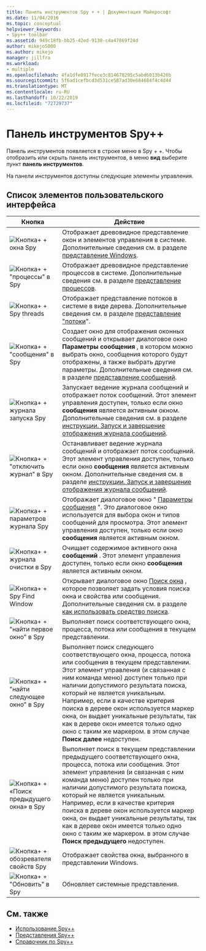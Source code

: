 ```yaml
---
title: Панель инструментов Spy + + | Документация Майкрософт
ms.date: 11/04/2016
ms.topic: conceptual
helpviewer_keywords:
- Spy++ toolbar
ms.assetid: 949c18fb-bb25-42ed-9130-c4a47869f24d
author: mikejo5000
ms.author: mikejo
manager: jillfra
ms.workload:
- multiple
ms.openlocfilehash: 4fa1dfe0917fece3c814678295c5abd6013b426b
ms.sourcegitcommit: 5f6ad1cefbcd3d531ce587ad30e684684f4c4d44
ms.translationtype: MT
ms.contentlocale: ru-RU
ms.lasthandoff: 10/22/2019
ms.locfileid: "72729737"
---
```

# <a name="spy-toolbar"></a>Панель инструментов Spy++
Панель инструментов появляется в строке меню в Spy + +. Чтобы отобразить или скрыть панель инструментов, в меню **вид** выберите пункт **панель инструментов**.

 На панели инструментов доступны следующие элементы управления.

## <a name="uielement-list"></a>Список элементов пользовательского интерфейса

|Кнопка|Действие|
|------------|------------|
|![Кнопка&#43; &#43; окна Spy](../debugger/media/icon_spy--_windows.gif "Icon_Spy + + _Windows")|Отображает древовидное представление окон и элементов управления в системе. Дополнительные сведения см. в разделе [представление Windows](../debugger/windows-view.md).|
|![Кнопка&#43; &#43; "процессы" в Spy](../debugger/media/icon_spy--_processes.gif "Icon_Spy + + _Processes")|Отображает древовидное представление процессов в системе. Дополнительные сведения см. в разделе [представление процессов](../debugger/processes-view.md).|
|![Кнопка&#43; &#43; Spy threads](../debugger/media/icon_spy--_threads.gif "Icon_Spy + + _Threads")|Отображает представление потоков в системе в виде дерева. Дополнительные сведения см. в разделе [представление "потоки](../debugger/threads-view.md)".|
|![Кнопка&#43; &#43; "сообщения" в Spy](../debugger/media/icon_spy--_messages.gif "Icon_Spy + + _Messages")|Создает окно для отображения оконных сообщений и открывает диалоговое окно **Параметры сообщения** , в котором можно выбрать окно, сообщения которого будут отображены, а также выбрать другие параметры. Дополнительные сведения см. в разделе [представление сообщений](../debugger/messages-view.md).|
|![Кнопка&#43; &#43; журнала запуска Spy](../debugger/media/icon_spy--_startlog.gif "Icon_Spy + + _StartLog")|Запускает ведение журнала сообщений и отображает поток сообщений. Этот элемент управления доступен, только если окно **сообщения** является активным окном. Дополнительные сведения см. в разделе [инструкции. Запуск и завершение отображения журнала сообщений](../debugger/how-to-start-and-stop-the-message-log-display.md).|
|![Кнопка&#43; &#43; "отключить журнал" в Spy](../debugger/media/icon_spy--_stoplog.gif "Icon_Spy + + _StopLog")|Останавливает ведение журнала сообщений и отображает поток сообщений. Этот элемент управления доступен, только если окно **сообщения** является активным окном. Дополнительные сведения см. в разделе [инструкции. Запуск и завершение отображения журнала сообщений](../debugger/how-to-start-and-stop-the-message-log-display.md).|
|![Кнопка&#43; &#43; параметров журнала Spy](../debugger/media/icon_spy--_logoptions.gif "Icon_Spy + + _LogOptions")|Отображает диалоговое окно " [Параметры сообщения](../debugger/message-options-dialog-box.md) ". Это диалоговое окно используется для выбора окон и типов сообщений для просмотра. Этот элемент управления доступен, только если окно **сообщения** является активным окном.|
|![Кнопка&#43; &#43; журнала очистки в Spy](../debugger/media/spy--_clearlog.gif "Spy + + _ClearLog")|Очищает содержимое активного окна **сообщений** . Этот элемент управления доступен, только если окно **сообщения** является активным окном.|
|![Кнопка&#43; &#43; Spy Find Window](../debugger/media/icon_spy--_findwindow.gif "Icon_Spy + + _FindWindow")|Открывает диалоговое окно [Поиск окна](../debugger/find-window-dialog-box.md) , которое позволяет задать условия поиска окна и свойства или сообщения. Дополнительные сведения см. в разделе [как использовать средство поиска](../debugger/how-to-use-the-finder-tool.md).|
|![Кнопка&#43; &#43; "найти первое окно" в Spy](../debugger/media/icon_spy--_window.gif "Icon_Spy + + _Window")|Выполняет поиск соответствующего окна, процесса, потока или сообщения в текущем представлении.|
|![Кнопка&#43; &#43; "найти следующее окно" в Spy](../debugger/media/icon_spy--_nextwindow.gif "Icon_Spy + + _NextWindow")|Выполняет поиск следующего соответствующего окна, процесса, потока или сообщения в текущем представлении. Этот элемент управления (и связанная с ним команда меню) доступен только при наличии допустимого результата поиска, который не является уникальным. Например, если в качестве критерия поиска в дереве окон используется маркер окна, он выдает уникальные результаты, так как в дереве окон имеется только одно окно с таким же маркером. в этом случае **Поиск далее** недоступен.|
|![Кнопка&#43; &#43; «Поиск предыдущего окна» в Spy](../debugger/media/icon_spy--_prevwindow.gif "Icon_Spy + + _PrevWindow")|Выполняет поиск в текущем представлении предыдущего соответствующего окна, процесса, потока или сообщения. Этот элемент управления (и связанная с ним команда меню) доступен только при наличии допустимого результата поиска, который не является уникальным. Например, если в качестве критерия поиска в дереве окон используется маркер окна, он выдает уникальные результаты, так как в дереве окон имеется только одно окно с таким же маркером. в этом случае **Поиск предыдущего** недоступен.|
|![Кнопка&#43; &#43; обозревателя свойств Spy](../debugger/media/icon_spy--_propexp.gif "Icon_Spy + + _PropExp")|Отображает свойства окна, выбранного в представлении Windows.|
|![Кнопка&#43; &#43; "Обновить" в Spy](../debugger/media/icon_spy--_refresh.gif "Icon_Spy + + _Refresh")|Обновляет системные представления.|

## <a name="see-also"></a>См. также
- [Использование Spy++](../debugger/using-spy-increment.md)
- [Представления Spy++](../debugger/spy-increment-views.md)
- [Справочник по Spy++](../debugger/spy-increment-reference.md)